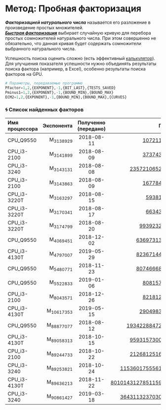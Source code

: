 [License]://creativecommons.org/licenses/by-nc-sa/4.0/deed.ru

# Метод: Пробная факторизация

***Факторизацией натурального числа*** называется его разложение в произведение простых множителей.  
***[Быстрая факторизация]*** выбирает случайную кривую для перебора простых сомножителей натурального числа. 
При этом совершенно не обязательно, что данная кривая будет содержать сомножители выбранного натурального 
числа.  

Успешность поиска оценить сложно (есть эффективный [калькулятор]). Для улучшения показателя успешности 
нужно объединять результаты поиска фактора (например, в Excel), особенно результаты поиска факторов на GPU.
``` tf
# Параметры, передаваемые программе
PFactor=1,2,{EXPONENT},-1,{BIT_LAST},{TESTS_SAVED}
Pminus1=1,2,{EXPONENT},-1,{BOUND_MIN},{BOUND_MAX}
ECM2=1,2,{EXPONENT},-1,{BOUND_MIN},{BOUND_MAX},{CURVES}
```

[Быстрая факторизация]://www.mersenne.org/report_top_500_p-1/
[калькулятор]://github.com/alpertron/calculators

### :cyclone: Список найденных факторов

|Имя процессора|Экспонента|Полученно (передано)|Простой множитель
|:--- | ---:|:---:| ---:
|CPU_Q9550|M<sub>3138929</sub>|2018-08-11|[107211969869890084919](https://mersenne.org/M3138929 "66,5 бит")
|CPU_i3-2100|M<sub>3141899</sub>|2018-08-09|[373743152728575829153](https://mersenne.org/M3141899 "68,3 бит")
|CPU_i3-3240|M<sub>3143131</sub>|2018-08-08|[2357210652918846097342337](https://mersenne.org/M3143131 "81,0 бит")
|CPU_i3-2100|M<sub>3143863</sub>|2018-08-09|[167784518460196503457](https://mersenne.org/M3143863 "67,2 бит")
|CPU_i3-3220T|M<sub>3163297</sub>|2018-08-15|[59381422719343961377](https://mersenne.org/M3163297 "65,7 бит")
|CPU_i3-3220T|M<sub>3170341</sub>|2018-08-17|[66343441088847521057](https://mersenne.org/M3170341 "65,8 бит")
|CPU_i3-3220T|M<sub>3174799</sub>|2018-08-20|[9939232691627307408799](https://mersenne.org/M3174799 "73,1 бит")
|CPU_Q9550|M<sub>4069451</sub>|2018-12-02|[63697313339884339111889](https://mersenne.org/M4069451 "75,8 бит")
|CPU_i3-4130T|M<sub>4797007</sub>|2019-05-29|[82367144026147024187279](https://mersenne.org/M4797007 "76,1 бит")
|CPU_Q9550|M<sub>5480771</sub>|2018-11-23|[80746668065096727660271](https://mersenne.org/M5480771 "76,1 бит")
|CPU_Q9550|M<sub>5522833</sub>|2019-01-06|[808157921169638991937](https://mersenne.org/M5522833 "69,5 бит")
|CPU_i3-2100|M<sub>8043571</sub>|2018-12-26|[821812819808670318737](https://mersenne.org/M8043571 "69,5 бит")
|CPU_i3-4130T|M<sub>10617353</sub>|2019-05-15|[2904983371693446237713](https://mersenne.org/M10617353 "71,3 бит")
|CPU_Q9550|M<sub>88877077</sub>|2018-08-12|[19342288472221439785164889](https://mersenne.org/M88877077 "84,0 бит")
|CPU_i3-4130T|M<sub>89058313</sub>|2018-10-15|[9593157300739463390581711](https://mersenne.org/M89058313 "83,0 бит")
|CPU_i3-2100|M<sub>89244733</sub>|2018-10-22|[2126812516829324939579863](https://mersenne.org/M89244733 "80,8 бит")
|CPU_i3-3240|M<sub>89253821</sub>|2018-10-24|[1153601755561047795662969879](https://mersenne.org/M89253821 "89,9 бит")
|CPU_i3-4130T|M<sub>89636213</sub>|2018-11-22|[8010143127851159301914195570441](https://mersenne.org/M89636213 "102,7 бит")
|CPU_i3-3240|M<sub>90861427</sub>|2019-03-18|[3643113237030803382766512409](https://mersenne.org/M90861427 "91,6 бит")

# 

